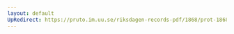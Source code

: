 ```yaml
---
layout: default
UpRedirect: https://pruto.im.uu.se/riksdagen-records-pdf/1868/prot-1868--ak--321/prot-1868--ak--321_032.pdf
---
```

